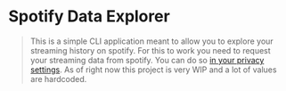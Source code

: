 # Spotify Data Explorer

> This is a simple CLI application meant to allow you to explore your streaming history on spotify. For this to work you need to request your streaming data from spotify. You can do so [in your privacy settings](https://www.spotify.com/account/privacy/). As of right now this project is very WIP and a lot of values are hardcoded.
